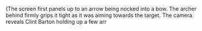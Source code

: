 (The screen first panels up to an arrow being nocked into a bow. The archer behind firmly grips it tight as it was aiming towards the target. The camera reveals Clint Barton holding up a few arr